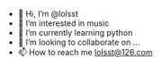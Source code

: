 - 👋 Hi, I’m @lolsst
- 👀 I’m interested in music
- 🌱 I’m currently learning python
- 💞️ I’m looking to collaborate on ...
- 📫 How to reach me lolsst@126.com

<!---
lolsst/lolsst is a ✨ special ✨ repository because its `README.md` (this file) appears on your GitHub profile.
You can click the Preview link to take a look at your changes.
--->
